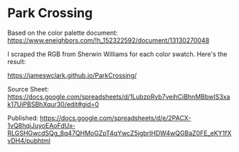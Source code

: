 # Park Crossing 

Based on the color palette document:  
https://www.eneighbors.com/!h_152322592/document/13130270048

I scraped the RGB from Sherwin Williams for each color swatch. Here's the result:

https://jameswclark.github.io/ParkCrossing/

Source Sheet:
https://docs.google.com/spreadsheets/d/1LubzpRyb7veihCiBhnMBbwIS3xak17UiPBSBhXqur30/edit#gid=0

Published:
https://docs.google.com/spreadsheets/d/e/2PACX-1vQ8hqiJuyoEAoFdUx-RLGSHGwcdSQg_8q47QHMoGZpT4qYwcZ5jgbrIHDW4wQGBaZ0FE_eKY1fXvDH4/pubhtml
